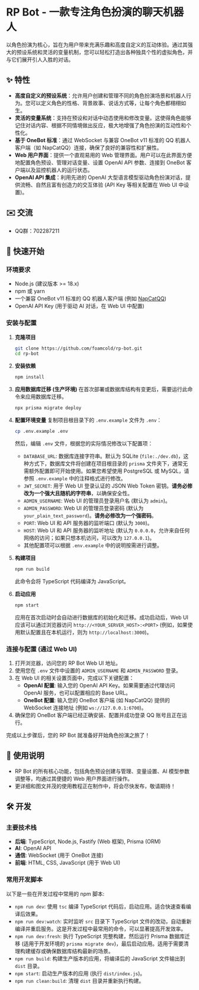 # RP Bot - 一款专注角色扮演的聊天机器人

以角色扮演为核心，旨在为用户带来充满乐趣和高度自定义的互动体验。通过其强大的预设系统和灵活的变量机制，您可以轻松打造出各种独具个性的虚拟角色，并与它们展开引人入胜的对话。

## ✨ 特性

*   **高度自定义的预设系统**：允许用户创建和管理不同的角色扮演场景和机器人行为。您可以定义角色的性格、背景故事、说话方式等，让每个角色都栩栩如生。
*   **灵活的变量系统**：支持在预设和对话中动态使用和修改变量。这使得角色能够记住对话内容、根据不同情境做出反应，极大地增强了角色扮演的互动性和个性化。
*   **基于 OneBot 标准**：通过 WebSocket 与兼容 OneBot v11 标准的 QQ 机器人客户端（如 NapCatQQ）连接，确保了良好的兼容性和扩展性。
*   **Web 用户界面**：提供一个直观易用的 Web 管理界面。用户可以在此界面方便地配置角色预设、管理对话变量、设置 OpenAI API 参数、连接到 OneBot 客户端以及监控机器人的运行状态。
*   **OpenAI API 集成**：利用先进的 OpenAI 大型语言模型驱动角色扮演对话，提供流畅、自然且富有创造力的交互体验 (API Key 等相关配置在 Web UI 中设置)。

## ✉️ 交流
*   QQ群：702287211

## 🚀 快速开始

### 环境要求

*   Node.js (建议版本 >= 18.x)
*   npm 或 yarn
*   一个兼容 OneBot v11 标准的 QQ 机器人客户端 (例如 [NapCatQQ](https://github.com/NapNeko/NapCatQQ))
*   OpenAI API Key (用于驱动 AI 对话，在 Web UI 中配置)

### 安装与配置

1.  **克隆项目**
    ```bash
    git clone https://github.com/foamcold/rp-bot.git
    cd rp-bot
    ```
2.  **安装依赖**
    ```bash
    npm install
    ```
3.  **应用数据库迁移 (生产环境)**
    在首次部署或数据库结构有变更后，需要运行此命令来应用数据库迁移。
    ```bash
    npx prisma migrate deploy
    ```

4.  **配置环境变量**
    复制项目根目录下的 `.env.example` 文件为 `.env`：
    ```bash
    cp .env.example .env
    ```
    然后，编辑 `.env` 文件，根据您的实际情况修改以下配置项：
    *   `DATABASE_URL`: 数据库连接字符串。默认为 SQLite (`file:./dev.db`)，这种方式下，数据库文件将创建在项目根目录的 `prisma` 文件夹下，通常无需额外配置即可开始使用。如果您希望使用 PostgreSQL 或 MySQL，请参照 `.env.example` 中的注释格式进行修改。
    *   `JWT_SECRET`: 用于 Web UI 登录认证的 JSON Web Token 密钥。**请务必修改为一个强大且随机的字符串**，以确保安全性。
    *   `ADMIN_USERNAME`: Web UI 的管理员登录用户名 (默认为 `admin`)。
    *   `ADMIN_PASSWORD`: Web UI 的管理员登录密码 (默认为 `your_plain_text_password`)。**请务必修改为一个强密码**。
    *   `PORT`: Web UI 和 API 服务器的监听端口 (默认为 `3000`)。
    *   `HOST`: Web UI 和 API 服务器的监听地址 (默认为 `0.0.0.0`，允许来自任何网络的访问；如果只想本机访问，可以改为 `127.0.0.1`)。
    *   其他配置项可以根据 `.env.example` 中的说明按需进行调整。

5.  **构建项目**
    ```bash
    npm run build
    ```
    此命令会将 TypeScript 代码编译为 JavaScript。

6.  **启动应用**
    ```bash
    npm start
    ```
    应用在首次启动时会自动进行数据库的初始化和迁移。成功启动后，Web UI 应该可以通过浏览器访问 `http://<YOUR_SERVER_HOST>:<PORT>` (例如，如果使用默认配置且在本机运行，则为 `http://localhost:3000`)。

### 连接与配置 (通过 Web UI)

1.  打开浏览器，访问您的 RP Bot Web UI 地址。
2.  使用您在 `.env` 文件中设置的 `ADMIN_USERNAME` 和 `ADMIN_PASSWORD` 登录。
3.  在 Web UI 的相关设置页面中，完成以下关键配置：
    *   **OpenAI 配置**: 输入您的 OpenAI API Key。如果需要通过代理访问 OpenAI 服务，也可以配置相应的 Base URL。
    *   **OneBot 配置**: 输入您的 OneBot 客户端 (如 NapCatQQ) 提供的 WebSocket 连接地址 (例如 `ws://127.0.0.1:6700`)。
4.  确保您的 OneBot 客户端已经正确安装、配置并成功登录 QQ 账号且正在运行。

完成以上步骤后，您的 RP Bot 就准备好开始角色扮演之旅了！

## 🔧 使用说明

*   RP Bot 的所有核心功能，包括角色预设创建与管理、变量设置、AI 模型参数调整等，均通过其便捷的 Web 用户界面进行操作。
*   更详细和图文并茂的使用教程正在制作中，将会尽快发布，敬请期待！

## 🛠️ 开发

### 主要技术栈

*   **后端**: TypeScript, Node.js, Fastify (Web 框架), Prisma (ORM)
*   **AI**: OpenAI API
*   **通信**: WebSocket (用于 OneBot 连接)
*   **前端**: HTML, CSS, JavaScript (用于 Web UI)

### 常用开发脚本

以下是一些在开发过程中常用的 npm 脚本:

*   `npm run dev`: 使用 `tsc` 编译 TypeScript 代码后，启动应用。适合快速查看编译后效果。
*   `npm run dev:watch`: 实时监听 `src` 目录下 TypeScript 文件的改动，自动重新编译并重启服务。这是开发过程中最常用的命令，可以显著提高开发效率。
*   `npm run dev:fresh`: 执行 TypeScript 完整构建，然后运行 Prisma 数据库迁移 (适用于开发环境的 `prisma migrate dev`)，最后启动应用。适用于需要清理构建缓存或确保数据库结构最新的场景。
*   `npm run build`: 构建生产版本的应用，将编译后的 JavaScript 文件输出到 `dist` 目录。
*   `npm start`: 启动生产版本的应用 (执行 `dist/index.js`)。
*   `npm run clean:build`: 清理 `dist` 目录并重新执行构建。
